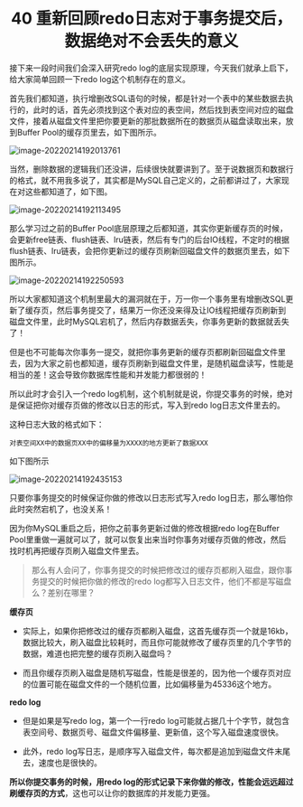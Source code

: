 <h1 align="center">40 重新回顾redo日志对于事务提交后，数据绝对不会丢失的意义</h1>



接下来一段时间我们会深入研究redo log的底层实现原理，今天我们就承上启下，给大家简单回顾一下redo log这个机制存在的意义。

首先我们都知道，执行增删改SQL语句的时候，都是针对一个表中的某些数据去执行的，此时的话，首先必须找到这个表对应的表空间，然后找到表空间对应的磁盘文件，接着从磁盘文件里把你要更新的那批数据所在的数据页从磁盘读取出来，放到Buffer Pool的缓存页里去，如下图所示。

![image-20220214192013761](https://studyimages.oss-cn-beijing.aliyuncs.com/img/mysql/34-63/202210201137051.png)

当然，删除数据的逻辑我们还没讲，后续很快就要讲到了。至于说数据页和数据行的格式，就不用我多说了，其实都是MySQL自己定义的，之前都讲过了，大家现在对这些都知道了，如下图。

<img src="https://studyimages.oss-cn-beijing.aliyuncs.com/img/mysql/34-63/202210201137052.png" alt="image-20220214192113495" />

那么学习过之前的Buffer Pool底层原理之后都知道，其实你更新缓存页的时候，会更新free链表、flush链表、lru链表，然后有专门的后台IO线程，不定时的根据flush链表、lru链表，会把你更新过的缓存页刷新回磁盘文件的数据页里去，如下图所示。

<img src="https://studyimages.oss-cn-beijing.aliyuncs.com/img/mysql/34-63/202210201137053.png" alt="image-20220214192250593" />

所以大家都知道这个机制里最大的漏洞就在于，万一你一个事务里有增删改SQL更新了缓存页，然后事务提交了，结果万一你还没来得及让IO线程把缓存页刷新到磁盘文件里，此时MySQL宕机了，然后内存数据丢失，你事务更新的数据就丢失了！

但是也不可能每次你事务一提交，就把你事务更新的缓存页都刷新回磁盘文件里去，因为大家之前也都知道，缓存页刷新到磁盘文件里，是随机磁盘读写，性能是相当的差！这会导致你数据库性能和并发能力都很弱的！

所以此时才会引入一个redo log机制，这个机制就是说，你提交事务的时候，绝对是保证把你对缓存页做的修改以日志的形式，写入到redo log日志文件里去的。

这种日志大致的格式如下：

```
对表空间XX中的数据页XX中的偏移量为XXXX的地方更新了数据XXX
```

如下图所示

<img src="https://studyimages.oss-cn-beijing.aliyuncs.com/img/mysql/34-63/202210201137054.png" alt="image-20220214192435153" />

只要你事务提交的时候保证你做的修改以日志形式写入redo log日志，那么哪怕你此时突然宕机了，也没关系！

因为你MySQL重启之后，把你之前事务更新过做的修改根据redo log在Buffer Pool里重做一遍就可以了，就可以恢复出来当时你事务对缓存页做的修改，然后找时机再把缓存页刷入磁盘文件里去。



> 那么有人会问了，你事务提交的时候把修改过的缓存页都刷入磁盘，跟你事务提交的时候把你做的修改的redo log都写入日志文件，他们不都是写磁盘么？差别在哪里？

**缓存页**

- 实际上，如果你把修改过的缓存页都刷入磁盘，这首先缓存页一个就是16kb，数据比较大，刷入磁盘比较耗时，而且你可能就修改了缓存页里的几个字节的数据，难道也把完整的缓存页刷入磁盘吗？

- 而且你缓存页刷入磁盘是随机写磁盘，性能是很差的，因为他一个缓存页对应的位置可能在磁盘文件的一个随机位置，比如偏移量为45336这个地方。

**redo log**

- 但是如果是写redo log，第一个一行redo log可能就占据几十个字节，就包含表空间号、数据页号、磁盘文件偏移量、更新值，这个写入磁盘速度很快。

- 此外，redo log写日志，是顺序写入磁盘文件，每次都是追加到磁盘文件末尾去，速度也是很快的。

**所以你提交事务的时候，用redo log的形式记录下来你做的修改，性能会远远超过刷缓存页的方式**，这也可以让你的数据库的并发能力更强。

